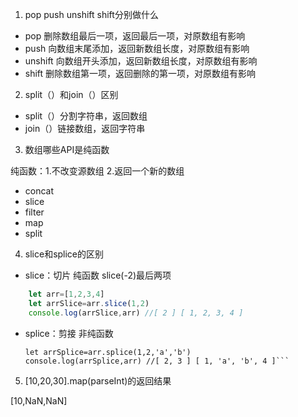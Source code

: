 1. pop push unshift shift分别做什么
- pop 删除数组最后一项，返回最后一项，对原数组有影响
- push 向数组末尾添加，返回新数组长度，对原数组有影响
- unshift 向数组开头添加，返回新数组长度，对原数组有影响
- shift 删除数组第一项，返回删除的第一项，对原数组有影响

2. split（）和join（）区别
- split（）分割字符串，返回数组
- join（）链接数组，返回字符串

3. 数组哪些API是纯函数

纯函数：1.不改变源数组 2.返回一个新的数组
- concat
- slice
- filter
- map
- split

4. slice和splice的区别
- slice：切片 纯函数 slice(-2)最后两项
```js
	let arr=[1,2,3,4]
	let arrSlice=arr.slice(1,2)
	console.log(arrSlice,arr) //[ 2 ] [ 1, 2, 3, 4 ]
```	
- splice：剪接 非纯函数
	```let arr=[1,2,3,4]
	let arrSplice=arr.splice(1,2,'a','b')
	console.log(arrSplice,arr) //[ 2, 3 ] [ 1, 'a', 'b', 4 ]```
	
5. [10,20,30].map(parseInt)的返回结果

[10,NaN,NaN]